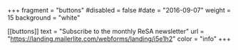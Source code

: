 +++
fragment = "buttons"
#disabled = false
#date = "2016-09-07"
weight = 15
background = "white"

[[buttons]]
  text = "Subscribe to the monthly ReSA newsletter"
  url = "https://landing.mailerlite.com/webforms/landing/i5e1h2"
  color = "info"
+++
